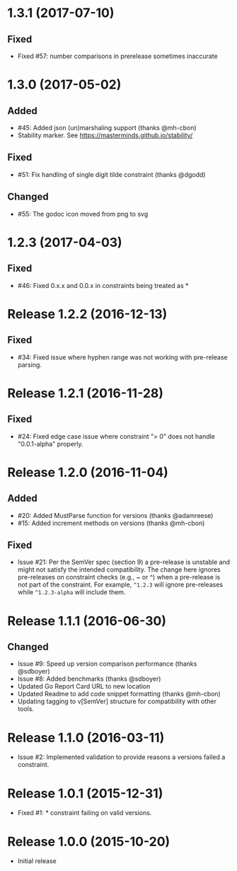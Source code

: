 # 1.3.1 (2017-07-10)

## Fixed
- Fixed #57: number comparisons in prerelease sometimes inaccurate

# 1.3.0 (2017-05-02)

## Added
- #45: Added json (un)marshaling support (thanks @mh-cbon)
- Stability marker. See https://masterminds.github.io/stability/

## Fixed
- #51: Fix handling of single digit tilde constraint (thanks @dgodd)

## Changed
- #55: The godoc icon moved from png to svg

# 1.2.3 (2017-04-03)

## Fixed
- #46: Fixed 0.x.x and 0.0.x in constraints being treated as *

# Release 1.2.2 (2016-12-13)

## Fixed
- #34: Fixed issue where hyphen range was not working with pre-release parsing.

# Release 1.2.1 (2016-11-28)

## Fixed
- #24: Fixed edge case issue where constraint "> 0" does not handle "0.0.1-alpha"
  properly.

# Release 1.2.0 (2016-11-04)

## Added
- #20: Added MustParse function for versions (thanks @adamreese)
- #15: Added increment methods on versions (thanks @mh-cbon)

## Fixed
- Issue #21: Per the SemVer spec (section 9) a pre-release is unstable and
  might not satisfy the intended compatibility. The change here ignores pre-releases
  on constraint checks (e.g., ~ or ^) when a pre-release is not part of the
  constraint. For example, `^1.2.3` will ignore pre-releases while
  `^1.2.3-alpha` will include them.

# Release 1.1.1 (2016-06-30)

## Changed
- Issue #9: Speed up version comparison performance (thanks @sdboyer)
- Issue #8: Added benchmarks (thanks @sdboyer)
- Updated Go Report Card URL to new location
- Updated Readme to add code snippet formatting (thanks @mh-cbon)
- Updating tagging to v[SemVer] structure for compatibility with other tools.

# Release 1.1.0 (2016-03-11)

- Issue #2: Implemented validation to provide reasons a versions failed a
  constraint.

# Release 1.0.1 (2015-12-31)

- Fixed #1: * constraint failing on valid versions.

# Release 1.0.0 (2015-10-20)

- Initial release
